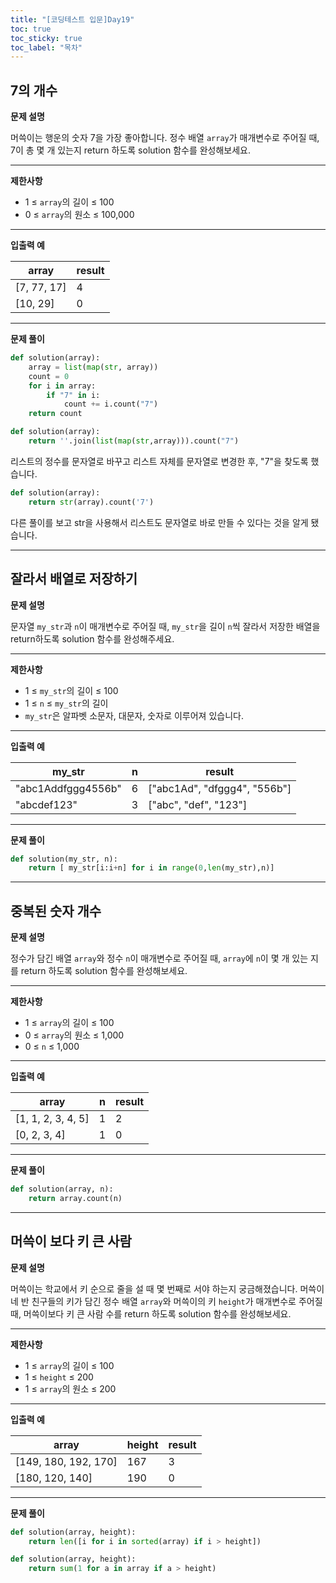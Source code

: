 ```yaml
---
title: "[코딩테스트 입문]Day19"
toc: true
toc_sticky: true
toc_label: "목차"
---
```


## 7의 개수

**문제 설명**

머쓱이는 행운의 숫자 7을 가장 좋아합니다. 정수 배열 `array`가 매개변수로 주어질 때, 7이 총 몇 개 있는지 return 하도록 solution 함수를 완성해보세요.

------

**제한사항**

- 1 ≤ `array`의 길이 ≤ 100
- 0 ≤ `array`의 원소 ≤ 100,000

------

**입출력 예**

| array       | result |
| ----------- | ------ |
| [7, 77, 17] | 4      |
| [10, 29]    | 0      |

---

**문제 풀이**

```python
def solution(array):
    array = list(map(str, array))
    count = 0
    for i in array:
        if "7" in i:
            count += i.count("7")
    return count
```

```python
def solution(array):
    return ''.join(list(map(str,array))).count("7")
```

리스트의 정수를 문자열로 바꾸고 리스트 자체를 문자열로 변경한 후, "7"을 찾도록 했습니다.

```python
def solution(array):
    return str(array).count('7')
```

다른 풀이를 보고 str을 사용해서 리스트도 문자열로 바로 만들 수 있다는 것을 알게 됐습니다.

---

## 잘라서 배열로 저장하기

**문제 설명**

문자열 `my_str`과 `n`이 매개변수로 주어질 때, `my_str`을 길이 `n`씩 잘라서 저장한 배열을 return하도록 solution 함수를 완성해주세요.

------

**제한사항**

- 1 ≤ `my_str`의 길이 ≤ 100
- 1 ≤ `n` ≤ `my_str`의 길이
- `my_str`은 알파벳 소문자, 대문자, 숫자로 이루어져 있습니다.

------

**입출력 예**

| my_str             | n    | result                       |
| ------------------ | ---- | ---------------------------- |
| "abc1Addfggg4556b" | 6    | ["abc1Ad", "dfggg4", "556b"] |
| "abcdef123"        | 3    | ["abc", "def", "123"]        |

---

**문제 풀이**

```python
def solution(my_str, n):
    return [ my_str[i:i+n] for i in range(0,len(my_str),n)]
```

---

## 중복된 숫자 개수

**문제 설명**

정수가 담긴 배열 `array`와 정수 `n`이 매개변수로 주어질 때, `array`에 `n`이 몇 개 있는 지를 return 하도록 solution 함수를 완성해보세요.

------

**제한사항**

- 1 ≤ `array`의 길이 ≤ 100
- 0 ≤ `array`의 원소 ≤ 1,000
- 0 ≤ `n` ≤ 1,000

------

**입출력 예**

| array              | n    | result |
| ------------------ | ---- | ------ |
| [1, 1, 2, 3, 4, 5] | 1    | 2      |
| [0, 2, 3, 4]       | 1    | 0      |

---

**문제 풀이**

```python
def solution(array, n):
    return array.count(n)
```

---

## 머쓱이 보다 키 큰 사람

**문제 설명**

머쓱이는 학교에서 키 순으로 줄을 설 때 몇 번째로 서야 하는지 궁금해졌습니다. 머쓱이네 반 친구들의 키가 담긴 정수 배열 `array`와 머쓱이의 키 `height`가 매개변수로 주어질 때, 머쓱이보다 키 큰 사람 수를 return 하도록 solution 함수를 완성해보세요.

------

**제한사항**

- 1 ≤ `array`의 길이 ≤ 100
- 1 ≤ `height` ≤ 200
- 1 ≤ `array`의 원소 ≤ 200

------

**입출력 예**

| array                | height | result |
| -------------------- | ------ | ------ |
| [149, 180, 192, 170] | 167    | 3      |
| [180, 120, 140]      | 190    | 0      |

---

**문제 풀이**

```python
def solution(array, height):
    return len([i for i in sorted(array) if i > height])
```

```python
def solution(array, height):
    return sum(1 for a in array if a > height)
```

